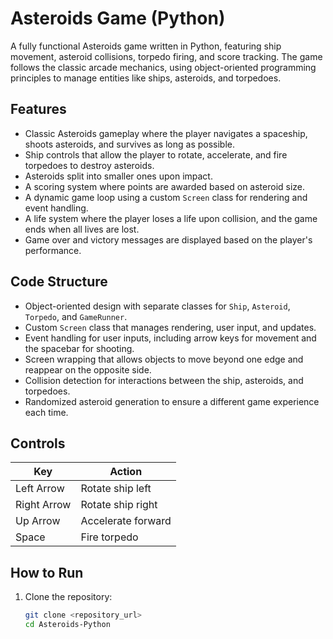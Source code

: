 # Asteroids Game (Python)

A fully functional Asteroids game written in Python, featuring ship movement, asteroid collisions, torpedo firing, and score tracking. The game follows the classic arcade mechanics, using object-oriented programming principles to manage entities like ships, asteroids, and torpedoes.

## Features

- Classic Asteroids gameplay where the player navigates a spaceship, shoots asteroids, and survives as long as possible.
- Ship controls that allow the player to rotate, accelerate, and fire torpedoes to destroy asteroids.
- Asteroids split into smaller ones upon impact.
- A scoring system where points are awarded based on asteroid size.
- A dynamic game loop using a custom `Screen` class for rendering and event handling.
- A life system where the player loses a life upon collision, and the game ends when all lives are lost.
- Game over and victory messages are displayed based on the player's performance.

## Code Structure

- Object-oriented design with separate classes for `Ship`, `Asteroid`, `Torpedo`, and `GameRunner`.
- Custom `Screen` class that manages rendering, user input, and updates.
- Event handling for user inputs, including arrow keys for movement and the spacebar for shooting.
- Screen wrapping that allows objects to move beyond one edge and reappear on the opposite side.
- Collision detection for interactions between the ship, asteroids, and torpedoes.
- Randomized asteroid generation to ensure a different game experience each time.

## Controls

| Key | Action |
|-----|--------|
| Left Arrow | Rotate ship left |
| Right Arrow | Rotate ship right |
| Up Arrow | Accelerate forward |
| Space | Fire torpedo |

## How to Run

1. Clone the repository:
   ```bash
   git clone <repository_url>
   cd Asteroids-Python
